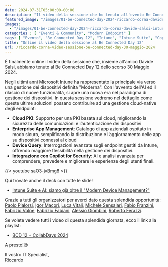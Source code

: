 ```yaml
---
date: 2024-07-31T05:00:00-00:00
description: "Il video della sessione che ho tenuto all'evento Be Connected Day del 30 Maggio 2024."
featured_image: "/images/01-be-connected-day-2024-riccardo-corna-davide-salsi-intune-suite-ai-copilot.jpg"
images:
  - "/images/01-be-connected-day-2024-riccardo-corna-davide-salsi-intune-suite-ai-copilot.jpg"
categories : [ "Eventi & Community", "Modern Endpoint" ]
tags: [ "Evento", "Be Connected Day 12", "Intune", "Intune Suite", "Copilot for Security", "Video" ]
title: "Online il video della sessione al Be Connected Day 12"
url: /riccardo-corna-video-sessione-be-connected-day-30-maggio-2024
---
```

È finalmente online il video della sessione che, insieme all'amico Davide Salsi, abbiamo tenuto al Be Connected Day 12 dello scorso 30 Maggio 2024.

Negli ultimi anni Microsoft Intune ha rappresentato la principale via verso una gestione dei dispositivi definita "Moderna". Con l'avvento dell'AI ed il rilascio di nuove funzionalità, si apre una nuova era nel paradigma di gestione dei dispositivi.​
In questa sessione vedremo nel dettaglio come queste ultime soluzioni possano contribuire ad una gestione cloud-native degli endpoint:​
- **Cloud PKI**: Supporto per una PKI basata sul cloud, migliorando la sicurezza delle comunicazioni e l’autenticazione dei dispositivi
- **Enterprise App Management**: Catalogo di app aziendali ospitato in modo sicuro, semplificando la distribuzione e l’aggiornamento delle app su dispositivi connessi al cloud
- **Device Query**: Interrogazioni avanzate sugli endpoint gestiti da Intune, offrendo maggiore flessibilità nella gestione dei dispositivi.
- **Integrazione con Copilot for Security**: AI e analisi avanzata per comprendere, prevedere e migliorare le esperienze degli utenti finali.​

{{< youtube saO3-jvBmg8 >}}

Qui trovate anche il deck con tutte le slide!
- [Intune Suite e AI: siamo già oltre il "Modern Device Management?"](https://api.runevents.net/api/assets/download/SessionMaterialFile/c1f306a2-8c5e-4819-b2aa-07708cb9cc45/Corna-Salsi%20%20-%20Intune%20Suite%20e%20AI%20v2.pdf)

Grazie a tutti gli organizzatori per averci dato questa splendida opportunità: [Paolo Pialorsi](https://www.linkedin.com/in/paolopialorsi/?lipi=urn%3Ali%3Apage%3Ad_flagship3_detail_base%3BZxKYi5RZSwKOo95gF7du5w%3D%3D), [Igor Macori](https://www.linkedin.com/in/igormacori/?lipi=urn%3Ali%3Apage%3Ad_flagship3_detail_base%3BZxKYi5RZSwKOo95gF7du5w%3D%3D), [Luca Vitali](https://www.linkedin.com/in/lucavitali/?lipi=urn%3Ali%3Apage%3Ad_flagship3_detail_base%3BZxKYi5RZSwKOo95gF7du5w%3D%3D), [Michele Sensalari](https://www.linkedin.com/in/michele-sensalari-4988b7/?lipi=urn%3Ali%3Apage%3Ad_flagship3_detail_base%3BZxKYi5RZSwKOo95gF7du5w%3D%3D), [Fabio Franzini](https://www.linkedin.com/in/fabiofranzini/?lipi=urn%3Ali%3Apage%3Ad_flagship3_detail_base%3BZxKYi5RZSwKOo95gF7du5w%3D%3D), [Fabrizio Volpe](https://www.linkedin.com/in/fabriziov/?lipi=urn%3Ali%3Apage%3Ad_flagship3_detail_base%3BZxKYi5RZSwKOo95gF7du5w%3D%3D), [Fabrizio Fabiani](https://www.linkedin.com/in/fabriziofabiani/?lipi=urn%3Ali%3Apage%3Ad_flagship3_detail_base%3BZxKYi5RZSwKOo95gF7du5w%3D%3D), [Alessio Giombini](https://www.linkedin.com/in/alessiogiombini/?lipi=urn%3Ali%3Apage%3Ad_flagship3_detail_base%3BZxKYi5RZSwKOo95gF7du5w%3D%3D), [Roberto Ferazzi](https://www.linkedin.com/in/robertoferazzi/?lipi=urn%3Ali%3Apage%3Ad_flagship3_detail_base%3BZxKYi5RZSwKOo95gF7du5w%3D%3D). 

Se volete vedere tutti i video di questa splendida giornata, ecco il link alla playlist:
- [BCD 12 + CollabDays 2024](https://www.youtube.com/playlist?list=PLMQqjlslj4Qw7bsvG0GwmVpOvV-rDSAcO)

A presto!😉

Il vostro IT Specialist,  
Riccardo